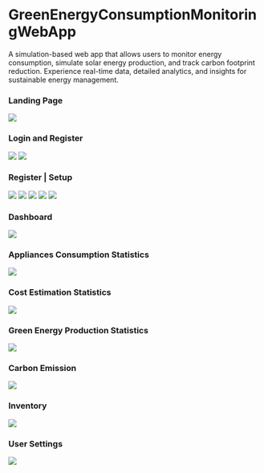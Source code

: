 # GreenEnergyConsumptionMonitoringWebApp
A simulation-based web app that allows users to monitor energy consumption, simulate solar energy production, and track carbon footprint reduction. Experience real-time data, detailed analytics, and insights for sustainable energy management.

<h3>Landing Page</h3>
<img src="https://github.com/user-attachments/assets/184795f9-b1d2-464d-bffb-f6ccbb297eca">

<h3>Login and Register</h3>
<img src="https://github.com/user-attachments/assets/84ec2325-e30a-48fb-b807-1b582a7f6deb">
<img src="https://github.com/user-attachments/assets/ea7440de-16cf-497e-b545-1a76fb6deca8">

<h3>Register | Setup</h3>
<img src="https://github.com/user-attachments/assets/93f66325-d4e5-48e9-9faa-289f69775a80">
<img src="https://github.com/user-attachments/assets/007f633d-1a02-4398-8b38-945888aec29a">
<img src="https://github.com/user-attachments/assets/c4c9c87d-a690-4a39-baa3-2c4ae60f3cad">
<img src="https://github.com/user-attachments/assets/e3ecc581-0bd0-40a3-845b-e4715f37156c">
<img src="https://github.com/user-attachments/assets/39c1a38c-74ff-47e0-b374-e9e64c1d9822">

<h3>Dashboard</h3>
<img src="https://github.com/user-attachments/assets/8cf0f6b7-218d-45af-92ff-9afc01ff9e9c">

<h3>Appliances Consumption Statistics</h3>
<img src="https://github.com/user-attachments/assets/f8a9eedd-a874-4ec6-8436-39c1983afe28">

<h3>Cost Estimation Statistics</h3>
<img src="https://github.com/user-attachments/assets/8bd9663b-0488-40c4-9aee-d318f8303158">

<h3>Green Energy Production Statistics</h3>
<img src="https://github.com/user-attachments/assets/aa002291-ee96-478d-a844-e6c2c0eb1a14">

<h3>Carbon Emission</h3>
<img src="https://github.com/user-attachments/assets/d8fa4d03-6757-4243-aed6-977142163fe8">

<h3>Inventory</h3>
<img src="https://github.com/user-attachments/assets/a2a316a9-a73b-4ddd-b195-1f3fdd51440e">

<h3>User Settings</h3>
<img src="https://github.com/user-attachments/assets/d732fe43-5341-4725-95c6-8bd605f34188">















